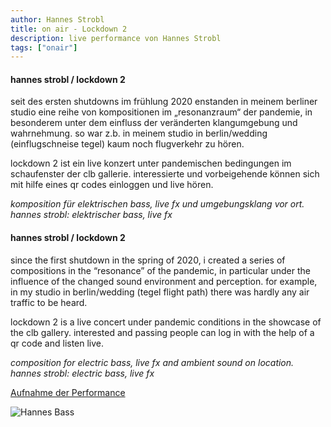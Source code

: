 ```yaml
---
author: Hannes Strobl
title: on air - Lockdown 2
description: live performance von Hannes Strobl
tags: ["onair"]
---
```


#### hannes strobl / lockdown 2

seit des ersten shutdowns im frühlung 2020 enstanden in meinem berliner studio eine
reihe von kompositionen im „resonanzraum“ der pandemie, in besonderem unter dem
einfluss der veränderten klangumgebung und wahrnehmung.
so war z.b. in meinem studio in berlin/wedding (einflugschneise tegel) kaum noch flugverkehr zu hören.

lockdown 2 ist ein live konzert unter pandemischen bedingungen im schaufenster der clb gallerie.
interessierte und vorbeigehende können sich mit hilfe eines qr codes einloggen und live hören.

*komposition für elektrischen bass, live fx und umgebungsklang vor ort. 
hannes strobl: elektrischer bass, live fx*

#### hannes strobl / lockdown 2

since the first shutdown in the spring of 2020, i created a series of compositions in the “resonance” of the pandemic, in particular under the influence of the changed sound environment and perception. for example, in my studio in berlin/wedding (tegel flight path) there was hardly any air traffic to be heard.

lockdown 2 is a live concert under pandemic conditions in the showcase of the clb gallery. interested and passing people can log in with the help of a qr code and listen live.

*composition for electric bass, live fx and ambient sound on location. 
hannes strobl: electric bass, live fx*

[Aufnahme der Performance](https://aporee.org/blz/Hannesansgenotesstueck.mp3)  

![Hannes Bass](/img/bass_hannes.jpg#align-center)
